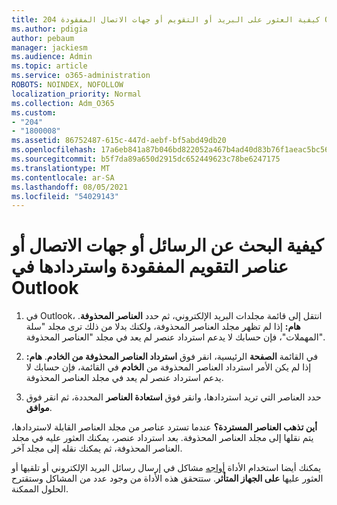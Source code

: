 ```yaml
---
title: 204 كيفية العثور على البريد أو التقويم أو جهات الاتصال المفقودة Outlook أو استردادها
ms.author: pdigia
author: pebaum
manager: jackiesm
ms.audience: Admin
ms.topic: article
ms.service: o365-administration
ROBOTS: NOINDEX, NOFOLLOW
localization_priority: Normal
ms.collection: Adm_O365
ms.custom:
- "204"
- "1800008"
ms.assetid: 86752487-615c-447d-aebf-bf5abd49db20
ms.openlocfilehash: 17a6eb841a87b046bd822052a467b4ad40d83b76f1aeac5bc56bea29b4d9a755
ms.sourcegitcommit: b5f7da89a650d2915dc652449623c78be6247175
ms.translationtype: MT
ms.contentlocale: ar-SA
ms.lasthandoff: 08/05/2021
ms.locfileid: "54029143"
---
```

# <a name="how-to-find-and-recover-missing-messages-contacts-or-calendar-items-in-outlook"></a>كيفية البحث عن الرسائل أو جهات الاتصال أو عناصر التقويم المفقودة واستردادها في Outlook

1. في Outlook، انتقل إلى قائمة مجلدات البريد الإلكتروني، ثم حدد **العناصر المحذوفة**. **هام:** إذا لم تظهر مجلد العناصر المحذوفة، ولكنك  بدلا من ذلك ترى مجلد "سلة المهملات"، فإن  حسابك لا يدعم استرداد عنصر لم يعد في مجلد "العناصر المحذوفة". 

2. في القائمة **الصفحة** الرئيسية، انقر فوق **استرداد العناصر المحذوفة من الخادم**. **هام:** إذا لم يكن الأمر استرداد العناصر المحذوفة من **الخادم** في القائمة، فإن حسابك لا يدعم استرداد عنصر لم يعد في مجلد العناصر المحذوفة. 

3. حدد العناصر التي تريد استردادها، وانقر فوق **استعادة العناصر** المحددة، ثم انقر فوق **موافق**.

**أين تذهب العناصر المستردة؟** عندما تسترد عناصر من مجلد العناصر القابلة لاستردادها،  يتم نقلها إلى مجلد العناصر المحذوفة. بعد استرداد عنصر، يمكنك العثور عليه  في مجلد العناصر المحذوفة، ثم يمكنك نقله إلى مجلد آخر.

يمكنك أيضا استخدام الأداة [أواجه](https://aka.ms/SaRA-OutlookSendReceive) مشاكل في إرسال رسائل البريد الإلكتروني أو تلقيها أو العثور عليها **على الجهاز المتأثر**. ستتحقق هذه الأداة من وجود عدد من المشاكل وستقترح الحلول الممكنة.
